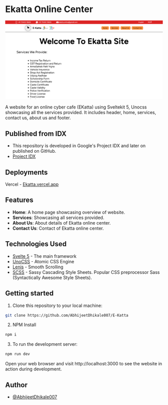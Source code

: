 # Ekatta Online Center

![Portfolio Screenshot](/static/Screenshot.png)

A website for an online cyber cafe (EKatta) using Sveltekit 5, Unocss showcasing all the services provided. It includes header, home, services, contact us, about us and footer.

## Published from IDX

- This repository is developed in Google's Project IDX and later on published on GitHub.
- [Project IDX](https://idx.dev)

## Deployments
Vercel - [Ekatta.vercel.app]()

## Features

-   **Home**: A home page showcasing overview of website.
-   **Services**: Showcasing all services provided.
-   **About Us**: About details of Ekatta online center.
-   **Contact Us**: Contact of Ekatta online center.

## Technologies Used

-   [Svelte 5](https://svelte.dev) - The main framework
-   [UnoCSS](https://unocss.dev/) - Atomic CSS Engine
-   [Lenis](https://lenis.darkroom.engineering) - Smooth Scrolling
-   [SCSS](https://sass-lang.com) - Sassy Cascading Style Sheets. Popular CSS preprocessor Sass (Syntactically Awesome Style Sheets).

## Getting started

1. Clone this repository to your local machine:

```bash
git clone https://github.com/AbhijeetDhikale007/E-Katta
```

2. NPM Install

```bash
npm i
```

3. To run the development server:

```bash
npm run dev
```

Open your web browser and visit http://localhost:3000 to see the website in action during development.

## Author

-   [@AbhijeetDhikale007](https://github.com/AbhijeetDhikale007)